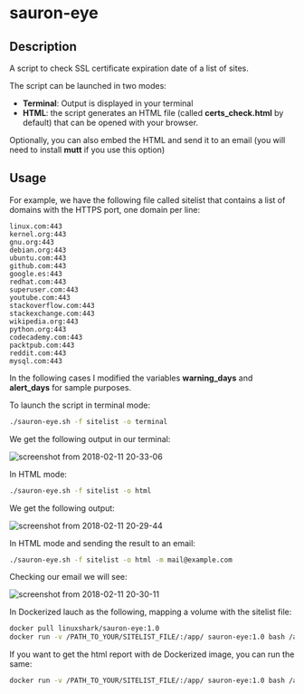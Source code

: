 # sauron-eye

## Description

A script to check SSL certificate expiration date of a list of sites.

The script can be launched in two modes:

* **Terminal**: Output is displayed in your terminal
* **HTML**: the script generates an HTML file (called **certs_check.html** by default) that can be opened with your browser. 

Optionally, you can also embed the HTML and send it to an email (you will need to install **mutt** if you use this option)

## Usage

For example, we have the following file called sitelist that contains a list of domains with the HTTPS port, one domain per line:

```
linux.com:443
kernel.org:443
gnu.org:443
debian.org:443
ubuntu.com:443
github.com:443
google.es:443
redhat.com:443
superuser.com:443
youtube.com:443
stackoverflow.com:443
stackexchange.com:443
wikipedia.org:443
python.org:443
codecademy.com:443
packtpub.com:443
reddit.com:443
mysql.com:443
```

In the following cases I modified the variables **warning_days** and **alert_days** for sample purposes. 

To launch the script in terminal mode:
```bash
./sauron-eye.sh -f sitelist -o terminal
```
We get the following output in our terminal:

![screenshot from 2018-02-11 20-33-06](https://user-images.githubusercontent.com/12804701/36077449-5f85d338-0f6b-11e8-991d-1ffef916d4b6.png)

In HTML mode:
```bash
./sauron-eye.sh -f sitelist -o html
```
We get the following output:

![screenshot from 2018-02-11 20-29-44](https://user-images.githubusercontent.com/12804701/36077452-6c282e4c-0f6b-11e8-966b-f3d863298586.png)

In HTML mode and sending the result to an email:
```bash
./sauron-eye.sh -f sitelist -o html -m mail@example.com
```
Checking our email we will see:

![screenshot from 2018-02-11 20-30-11](https://user-images.githubusercontent.com/12804701/36078161-891bb566-0f73-11e8-984c-1cd65127a8e4.png)

In Dockerized lauch as the following, mapping a volume with the sitelist file:
```bash
docker pull linuxshark/sauron-eye:1.0
docker run -v /PATH_TO_YOUR/SITELIST_FILE/:/app/ sauron-eye:1.0 bash /app/sauron-eye.sh -f sitelist -o terminal
```
If you want to get the html report with de Dockerized image, you can run the same:
```bash
docker run -v /PATH_TO_YOUR/SITELIST_FILE/:/app/ sauron-eye:1.0 bash /app/sauron-eye.sh -f sitelist -o html
```